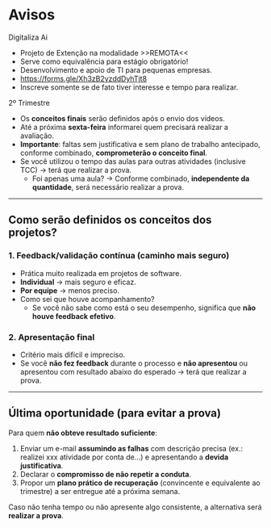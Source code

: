 # Avisos  
Digitaliza Ai 
- Projeto de Extenção na modalidade >>REMOTA<<
- Serve como equivalência para estágio obrigatório!
- Desenvolvimento e apoio de TI para pequenas empresas.
- https://forms.gle/Xh3zB2yzddDyhTjt8
- Inscreve somente se de fato tiver interesse e tempo para realizar.

2º Trimestre
- Os **conceitos finais** serão definidos após o envio dos vídeos.  
- Até a próxima **sexta-feira** informarei quem precisará realizar a avaliação.  
- **Importante**: faltas sem justificativa e sem plano de trabalho antecipado, conforme combinado, **comprometerão o conceito final**.  
- Se você utilizou o tempo das aulas para outras atividades (inclusive TCC) → terá que realizar a prova.  
  - Foi apenas uma aula? → Conforme combinado, **independente da quantidade**, será necessário realizar a prova.
    
---

## Como serão definidos os conceitos dos projetos?  

### 1. Feedback/validação contínua (caminho mais seguro)  
- Prática muito realizada em projetos de software.  
- **Individual** → mais seguro e eficaz.  
- **Por equipe** → menos preciso.  
- Como sei que houve acompanhamento?  
  - Se você não sabe como está o seu desempenho, significa que **não houve feedback efetivo**.

### 2. Apresentação final  
- Critério mais difícil e impreciso.  
- Se você **não fez feedback** durante o processo e **não apresentou** ou apresentou com resultado abaixo do esperado → terá que realizar a prova.  

---

## Última oportunidade (para evitar a prova)  

Para quem **não obteve resultado suficiente**:  
1. Enviar um e-mail **assumindo as falhas** com descrição precisa (ex.: realizei xxx atividade por conta de...) e apresentando a **devida justificativa**.  
2. Declarar o **compromisso de não repetir a conduta**.  
3. Propor um **plano prático de recuperação** (convincente e equivalente ao trimestre) a ser entregue até a próxima semana.  

Caso não tenha tempo ou não apresente algo consistente, a alternativa será **realizar a prova**.  
